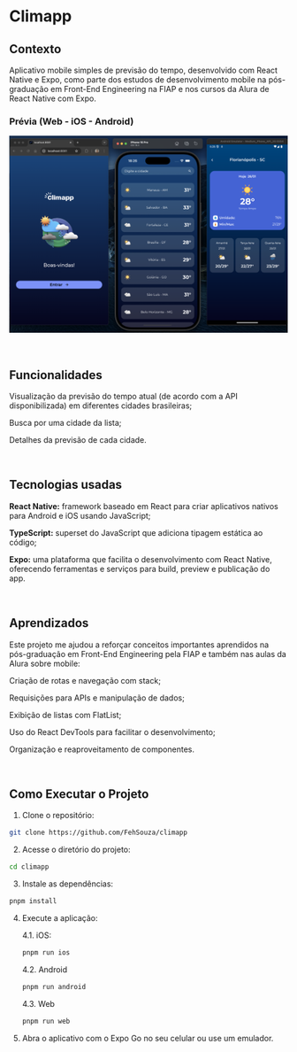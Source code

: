 # Climapp

## Contexto

Aplicativo mobile simples de previsão do tempo, desenvolvido com React Native e Expo, como parte dos estudos de desenvolvimento mobile na pós-graduação em Front-End Engineering na FIAP e nos cursos da Alura de React Native com Expo.

### Prévia (Web - iOS - Android)

![alt text](assets/images/image-preview.png)

&nbsp;

## Funcionalidades

Visualização da previsão do tempo atual (de acordo com a API disponibilizada) em diferentes cidades brasileiras;

Busca por uma cidade da lista;

Detalhes da previsão de cada cidade.

&nbsp;

## Tecnologias usadas

**React Native:** framework baseado em React para criar aplicativos nativos para Android e iOS usando JavaScript;

**TypeScript:** superset do JavaScript que adiciona tipagem estática ao código;

**Expo:** uma plataforma que facilita o desenvolvimento com React Native, oferecendo ferramentas e serviços para build, preview e publicação do app.

&nbsp;

## Aprendizados

Este projeto me ajudou a reforçar conceitos importantes aprendidos na pós-graduação em Front-End Engineering pela FIAP e também nas aulas da Alura sobre mobile:

Criação de rotas e navegação com stack;

Requisições para APIs e manipulação de dados;

Exibição de listas com FlatList;

Uso do React DevTools para facilitar o desenvolvimento;

Organização e reaproveitamento de componentes.

&nbsp;

## Como Executar o Projeto

1. Clone o repositório:

```bash
git clone https://github.com/FehSouza/climapp
```

2. Acesse o diretório do projeto:

```bash
cd climapp
```

3. Instale as dependências:

```bash
pnpm install
```

4. Execute a aplicação:

   4.1. iOS:

   ```bash
   pnpm run ios
   ```

   4.2. Android

   ```bash
   pnpm run android
   ```

   4.3. Web

   ```bash
   pnpm run web
   ```

5. Abra o aplicativo com o Expo Go no seu celular ou use um emulador. 
